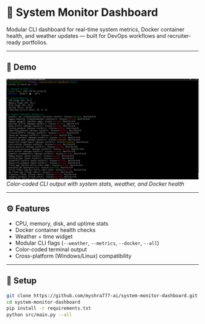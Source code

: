 # 🧠 System Monitor Dashboard

Modular CLI dashboard for real-time system metrics, Docker container health, and weather updates — built for DevOps workflows and recruiter-ready portfolios.

---

## 📸 Demo

![Dashboard Demo](assets/dashboard_demo.png)  
*Color-coded CLI output with system stats, weather, and Docker health*

---

## ⚙️ Features

- CPU, memory, disk, and uptime stats
- Docker container health checks
- Weather + time widget
- Modular CLI flags (`--weather`, `--metrics`, `--docker`, `--all`)
- Color-coded terminal output
- Cross-platform (Windows/Linux) compatibility

---

## 🚀 Setup

```bash
git clone https://github.com/myshra777-ai/system-monitor-dashboard.git
cd system-monitor-dashboard
pip install -r requirements.txt
python src/main.py --all
